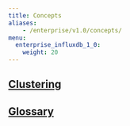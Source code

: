 ```yaml
---
title: Concepts
aliases:
    - /enterprise/v1.0/concepts/
menu:
  enterprise_influxdb_1_0:
    weight: 20
---
```


## [Clustering](/enterprise_influxdb/v1.0/concepts/clustering)
## [Glossary](/enterprise_influxdb/v1.0/concepts/glossary/)

